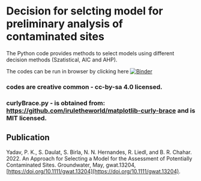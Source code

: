 

# Decision for selcting model for preliminary analysis of contaminated sites

The Python code provides methods to select models using different decision methods (Szatistical, AIC and AHP).


The codes can be run in browser by clicking here [![Binder](https://mybinder.org/badge_logo.svg)](https://mybinder.org/v2/gh/prabhasyadav/MS_Decision/master)

### codes are creative common - cc-by-sa 4.0 licensed.
### curlyBrace.py - is obtained from: https://github.com/iruletheworld/matplotlib-curly-brace and is MIT licensed.

## Publication

Yadav, P. K., S. Daulat, S. Birla, N. N. Hernandes, R. Liedl, and B. R. Chahar. 2022. An Approach for Selecting a Model for the Assessment of Potentially Contaminated Sites. Groundwater, May, gwat.13204, [https://doi.org/10.1111/gwat.13204](https://doi.org/10.1111/gwat.13204).
